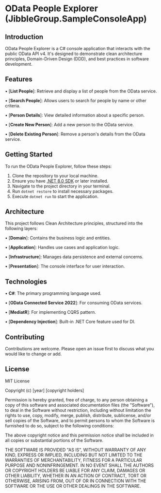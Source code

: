 # OData People Explorer (JibbleGroup.SampleConsoleApp)

## Introduction
OData People Explorer is a C# console application that interacts with the public OData API v4. It's designed to demonstrate clean architecture principles, Domain-Driven Design (DDD), and best practices in software development.

## Features
•  [**List People**]: Retrieve and display a list of people from the OData service.

•  [**Search People**]: Allows users to search for people by name or other criteria.

•  [**Person Details**]: View detailed information about a specific person.

•  [**Create New Person**]: Add a new person to the OData service.

•  [**Delete Existing Person**]: Remove a person's details from the OData service.


## Getting Started
To run the OData People Explorer, follow these steps:

1. Clone the repository to your local machine.
2. Ensure you have [.NET 8.0 SDK](https://dotnet.microsoft.com/download) or later installed.
3. Navigate to the project directory in your terminal.
4. Run `dotnet restore` to install necessary packages.
5. Execute `dotnet run` to start the application.

## Architecture
This project follows Clean Architecture principles, structured into the following layers:

•  [**Domain**]: Contains the business logic and entities.

•  [**Application**]: Handles use cases and application logic.

•  [**Infrastructure**]: Manages data persistence and external concerns.

•  [**Presentation**]: The console interface for user interaction.


## Technologies
•  **C#**: The primary programming language used.

•  [**OData Connected Service 2022**]: For consuming OData services.

•  [**MediatR**]: For implementing CQRS pattern.

•  [**Dependency Injection**]: Built-in .NET Core feature used for DI.


## Contributing
Contributions are welcome. Please open an issue first to discuss what you would like to change or add.


## License
MIT License

Copyright (c) [year] [copyright holders]

Permission is hereby granted, free of charge, to any person obtaining a copy
of this software and associated documentation files (the "Software"), to deal
in the Software without restriction, including without limitation the rights
to use, copy, modify, merge, publish, distribute, sublicense, and/or sell
copies of the Software, and to permit persons to whom the Software is
furnished to do so, subject to the following conditions:

The above copyright notice and this permission notice shall be included in all
copies or substantial portions of the Software.

THE SOFTWARE IS PROVIDED "AS IS", WITHOUT WARRANTY OF ANY KIND, EXPRESS OR
IMPLIED, INCLUDING BUT NOT LIMITED TO THE WARRANTIES OF MERCHANTABILITY,
FITNESS FOR A PARTICULAR PURPOSE AND NONINFRINGEMENT. IN NO EVENT SHALL THE
AUTHORS OR COPYRIGHT HOLDERS BE LIABLE FOR ANY CLAIM, DAMAGES OR OTHER
LIABILITY, WHETHER IN AN ACTION OF CONTRACT, TORT OR OTHERWISE, ARISING FROM,
OUT OF OR IN CONNECTION WITH THE SOFTWARE OR THE USE OR OTHER DEALINGS IN THE
SOFTWARE.
